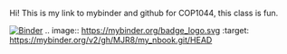 Hi! This is my link to mybinder and github for COP1044, this class is fun. 

[![Binder](https://mybinder.org/badge_logo.svg)](https://mybinder.org/v2/gh/MJR8/my_nbook.git/HEAD)
.. image:: https://mybinder.org/badge_logo.svg
 :target: https://mybinder.org/v2/gh/MJR8/my_nbook.git/HEAD
